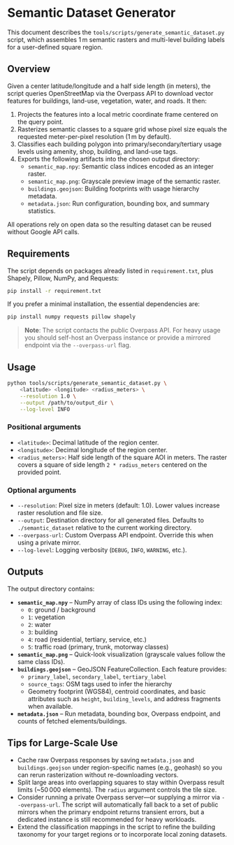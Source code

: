 # Semantic Dataset Generator

This document describes the `tools/scripts/generate_semantic_dataset.py` script,
which assembles 1 m semantic rasters and multi-level building labels for a
user-defined square region.

## Overview

Given a center latitude/longitude and a half side length (in meters), the script queries
OpenStreetMap via the Overpass API to download vector features for buildings,
land-use, vegetation, water, and roads. It then:

1. Projects the features into a local metric coordinate frame centered on the
   query point.
2. Rasterizes semantic classes to a square grid whose pixel size equals the
   requested meter-per-pixel resolution (1 m by default).
3. Classifies each building polygon into primary/secondary/tertiary usage
   levels using amenity, shop, building, and land-use tags.
4. Exports the following artifacts into the chosen output directory:
   - `semantic_map.npy`: Semantic class indices encoded as an integer raster.
   - `semantic_map.png`: Grayscale preview image of the semantic raster.
   - `buildings.geojson`: Building footprints with usage hierarchy metadata.
   - `metadata.json`: Run configuration, bounding box, and summary statistics.

All operations rely on open data so the resulting dataset can be reused without
Google API calls.

## Requirements

The script depends on packages already listed in `requirement.txt`, plus
Shapely, Pillow, NumPy, and Requests:

```bash
pip install -r requirement.txt
```

If you prefer a minimal installation, the essential dependencies are:

```bash
pip install numpy requests pillow shapely
```

> **Note**: The script contacts the public Overpass API. For heavy usage you
> should self-host an Overpass instance or provide a mirrored endpoint via the
> `--overpass-url` flag.

## Usage

```bash
python tools/scripts/generate_semantic_dataset.py \
    <latitude> <longitude> <radius_meters> \
    --resolution 1.0 \
    --output /path/to/output_dir \
    --log-level INFO
```

### Positional arguments

- `<latitude>`: Decimal latitude of the region center.
- `<longitude>`: Decimal longitude of the region center.
- `<radius_meters>`: Half side length of the square AOI in meters. The raster
  covers a square of side length `2 * radius_meters` centered on the provided
  point.

### Optional arguments

- `--resolution`: Pixel size in meters (default: 1.0). Lower values increase
  raster resolution and file size.
- `--output`: Destination directory for all generated files. Defaults to
  `./semantic_dataset` relative to the current working directory.
- `--overpass-url`: Custom Overpass API endpoint. Override this when using a
  private mirror.
- `--log-level`: Logging verbosity (`DEBUG`, `INFO`, `WARNING`, etc.).

## Outputs

The output directory contains:

- **`semantic_map.npy`** – NumPy array of class IDs using the following index:
  - `0`: ground / background
  - `1`: vegetation
  - `2`: water
  - `3`: building
  - `4`: road (residential, tertiary, service, etc.)
  - `5`: traffic road (primary, trunk, motorway classes)
- **`semantic_map.png`** – Quick-look visualization (grayscale values follow the
  same class IDs).
- **`buildings.geojson`** – GeoJSON FeatureCollection. Each feature provides:
  - `primary_label`, `secondary_label`, `tertiary_label`
  - `source_tags`: OSM tags used to infer the hierarchy
  - Geometry footprint (WGS84), centroid coordinates, and basic attributes such
    as `height`, `building_levels`, and address fragments when available.
- **`metadata.json`** – Run metadata, bounding box, Overpass endpoint, and
  counts of fetched elements/buildings.

## Tips for Large-Scale Use

- Cache raw Overpass responses by saving `metadata.json` and `buildings.geojson`
  under region-specific names (e.g., geohash) so you can rerun rasterization
  without re-downloading vectors.
- Split large areas into overlapping squares to stay within Overpass result
  limits (~50 000 elements). The `radius` argument controls the tile size.
- Consider running a private Overpass server—or supplying a mirror via
  `--overpass-url`. The script will automatically fall back to a set of public
  mirrors when the primary endpoint returns transient errors, but a dedicated
  instance is still recommended for heavy workloads.
- Extend the classification mappings in the script to refine the building
  taxonomy for your target regions or to incorporate local zoning datasets.
